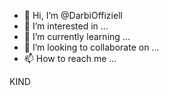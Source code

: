 - 👋 Hi, I’m @DarbiOffiziell
- 👀 I’m interested in ...
- 🌱 I’m currently learning ...
- 💞️ I’m looking to collaborate on ...
- 📫 How to reach me ...

<!---
DarbiOffiziell/DarbiOffiziell is a ✨ special ✨ repository because its `README.md` (this file) appears on your GitHub profile.
You can click the Preview link to take a look at your changes.
--->KIND
